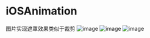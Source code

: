 # iOSAnimation
图片实现遮罩效果类似于裁剪
![image](https://github.com/ChangeStrong/iOSAnimation/blob/master/mask.png)
![image](https://github.com/ChangeStrong/iOSAnimation/blob/master/star2.gif)
![image](https://github.com/ChangeStrong/iOSAnimation/blob/master/barrage.gif)
